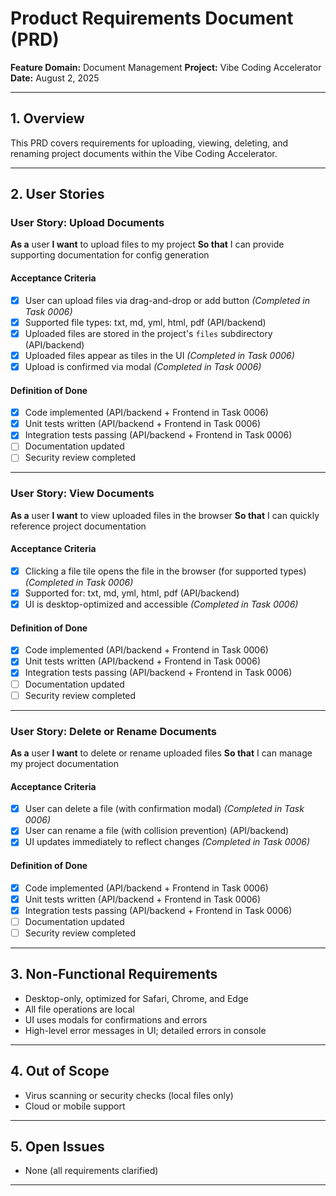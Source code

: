# Product Requirements Document (PRD)
**Feature Domain:** Document Management
**Project:** Vibe Coding Accelerator
**Date:** August 2, 2025

---

## 1. Overview
This PRD covers requirements for uploading, viewing, deleting, and renaming project documents within the Vibe Coding Accelerator.

---

## 2. User Stories

### User Story: Upload Documents
**As a** user
**I want** to upload files to my project
**So that** I can provide supporting documentation for config generation

#### Acceptance Criteria
- [x] User can upload files via drag-and-drop or add button *(Completed in Task 0006)*
- [x] Supported file types: txt, md, yml, html, pdf (API/backend)
- [x] Uploaded files are stored in the project's `files` subdirectory (API/backend)
- [x] Uploaded files appear as tiles in the UI *(Completed in Task 0006)*
- [x] Upload is confirmed via modal *(Completed in Task 0006)*

#### Definition of Done
- [x] Code implemented (API/backend + Frontend in Task 0006)
- [x] Unit tests written (API/backend + Frontend in Task 0006)
- [x] Integration tests passing (API/backend + Frontend in Task 0006)
- [ ] Documentation updated
- [ ] Security review completed

---

### User Story: View Documents
**As a** user
**I want** to view uploaded files in the browser
**So that** I can quickly reference project documentation

#### Acceptance Criteria
- [x] Clicking a file tile opens the file in the browser (for supported types) *(Completed in Task 0006)*
- [x] Supported for: txt, md, yml, html, pdf (API/backend)
- [x] UI is desktop-optimized and accessible *(Completed in Task 0006)*

#### Definition of Done
- [x] Code implemented (API/backend + Frontend in Task 0006)
- [x] Unit tests written (API/backend + Frontend in Task 0006)
- [x] Integration tests passing (API/backend + Frontend in Task 0006)
- [ ] Documentation updated
- [ ] Security review completed

---

### User Story: Delete or Rename Documents
**As a** user
**I want** to delete or rename uploaded files
**So that** I can manage my project documentation

#### Acceptance Criteria
- [x] User can delete a file (with confirmation modal) *(Completed in Task 0006)*
- [x] User can rename a file (with collision prevention) (API/backend)
- [x] UI updates immediately to reflect changes *(Completed in Task 0006)*

#### Definition of Done
- [x] Code implemented (API/backend + Frontend in Task 0006)
- [x] Unit tests written (API/backend + Frontend in Task 0006)
- [x] Integration tests passing (API/backend + Frontend in Task 0006)
- [ ] Documentation updated
- [ ] Security review completed

---

## 3. Non-Functional Requirements
- Desktop-only, optimized for Safari, Chrome, and Edge
- All file operations are local
- UI uses modals for confirmations and errors
- High-level error messages in UI; detailed errors in console

---

## 4. Out of Scope
- Virus scanning or security checks (local files only)
- Cloud or mobile support

---

## 5. Open Issues
- None (all requirements clarified)

---
